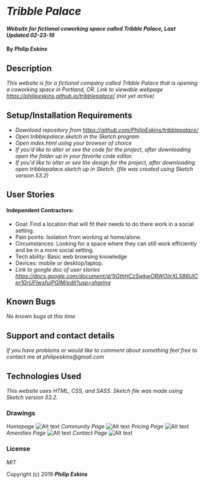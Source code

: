 # _Tribble Palace_

#### _Website for fictional coworking space called Tribble Palace, Last Updated 02-23-19_

#### By _**Philip Eskins**_

## Description

_This website is for a fictional company called Tribble Palace that is opening a coworking space in Portland, OR._
_Link to viewable webpage https://philipeskins.github.io/tribblepalace/ (not yet active)_

## Setup/Installation Requirements

* _Download repository from https://github.com/PhilipEskins/tribblepalace/_
* _Open tribblepalace.sketch in the Sketch program_
* _Open index.html using your browser of choice_
* _If you'd like to alter or see the code for the project, after downloading open the folder up in your favorite code editor._
* _If you'd like to alter or see the design for the project, after downloading open tribblepalace.sketch up in Sketch. (file was created using Sketch version 53.2)_

## User Stories
#### Independent Contractors:
* Goal: Find a location that will fit their needs to do there work in a social setting.
* Pain points: Isolation from working at home/alone.
* Circumstances:  Looking for a space where they can still work efficiently and be in a more social setting.
* Tech ability: Basic web browsing knowledge
* Devices: mobile or desktop/laptop.
* _Link to google doc of user stories https://docs.google.com/document/d/1tGthHCzSwkwORWOIirXLS86UICpr1GrUFIwsfuiPGIM/edit?usp=sharing_

## Known Bugs

_No known bugs at this time_

## Support and contact details

_If you have problems or would like to comment about something feel free to contact me at philipeskins@gmail.com_

## Technologies Used

_This website uses HTML, CSS, and SASS._
_Sketch file was made using Sketch version 53.2._

### Drawings
_Homepage_
![Alt text](img/homepage.jpeg?raw=true "Homepage Drawing")
_Community Page_
![Alt text](img/community.jpeg?raw=true "Community Page")
_Pricing Page_
![Alt text](img/pricing.jpeg?raw=true "Pricing Page")
_Amenities Page_
![Alt text](img/amenities.jpeg?raw=true "Amenities Page")
_Contact Page_
![Alt text](img/contact.jpeg?raw=true "Contact Page")

### License

*MIT*

Copyright (c) 2019 **_Philip Eskins_**
